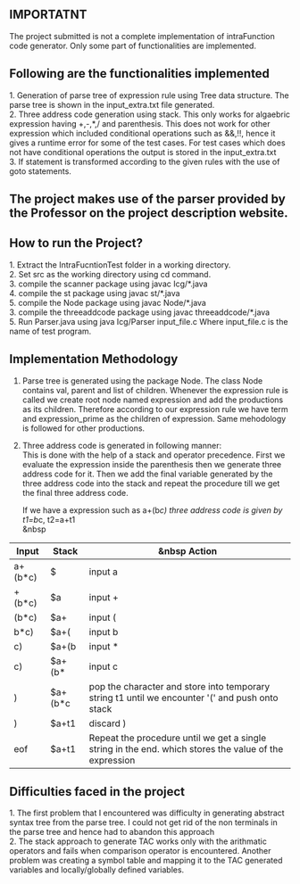 <h2>IMPORTATNT </h2>
The project submitted is not a complete implementation of intraFunction code generator. Only some part of functionalities are implemented. 



<h2>Following are the functionalities implemented </h2>
1. Generation of parse tree of expression rule using Tree data structure. The parse tree is shown in the input_extra.txt file generated. <br>
2. Three address code generation using stack. This only works for algaebric expression having +,-,*,/ and parenthesis. This does not work for other expression which 
   included conditional operations such as &&,!!, hence it gives a runtime error for some of the test cases. For test cases which does not have conditional operations 
   the output is stored in the input_extra.txt <br>
3. If statement is transformed according to the given rules with the use of goto statements.   


<h2>The project makes use of the parser provided by the Professor on the project description website.</h2>


<h2>How to run the Project?</h2>
1. Extract the IntraFucntionTest folder in a working directory. <br>
2. Set src as the working directory using cd command. <br>
3. compile the scanner package using javac Icg/*.java <br>
4. compile the st package using javac st/*.java <br>
5. compile the Node package using javac Node/*.java <br>
3. compile the threeaddcode package using javac threeaddcode/*.java <br>
5. Run Parser.java using java Icg/Parser input_file.c   Where input_file.c is the name of test program. <br>

<h2>Implementation Methodology</h2>

1. Parse tree is generated using the package Node. The class Node contains val, parent and list of children. Whenever the expression rule is called we create root node named expression and add the productions as its children. Therefore according to our expression rule we have term and expression_prime as the children of expression. Same mehodology is followed for other productions. <br>
   
2. Three address code is generated in following manner: <br>
This is done with the help of a stack and operator precedence. First we evaluate the expression inside the parenthesis then we generate three address code for it. Then we add the final variable generated by the three address code into the stack and repeat the procedure till we get the final three address code. <br>
    
   If we have a expression such as a+(b*c)
   three address code is given by   t1=b*c, t2=a+t1 <br>  &nbsp
   
  | Input  |               Stack |      &nbsp        Action  |
  |-------|----------------------|------------------|
 |  a+(b*c) |               $          |      input a <br> |
 |  +(b*c)  |               $a       |          input + <br> |
  |  (b*c)   |               $a+            |    input ( <br> |
 |   b*c)   |               $a+(         |    input b  <br> |
 |   c)     |              $a+(b          |   input * <br> |
 |    c)     |           $a+(b*          |    input c <br> |
 |     )     |             $a+(b*c        |    pop the character and store into temporary string t1 until we encounter '(' and push onto stack <br> |
  |   )      |              $a+t1           |   discard )  <br> |
  |   eof    |           $a+t1           |   Repeat the procedure until we get a single string in the end. which stores the value of the expression <br> |
	

<h2>Difficulties faced in the project</h2>
1. The first problem that I encountered was difficulty in generating abstract syntax tree from the parse tree. I could not get rid of the non terminals in the parse 
   tree and hence had to abandon this approach <br>
2. The stack approach to generate TAC works only with the arithmatic operators and fails when comparison operator is encountered. Another problem was creating a
   symbol table and mapping it to the TAC generated variables and locally/globally defined variables.   
